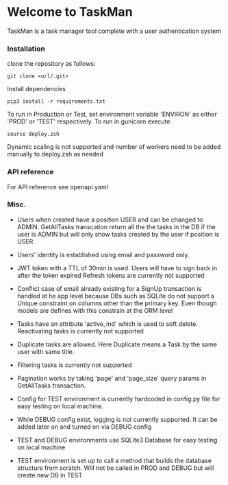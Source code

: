 # Welcome to TaskMan

TaskMan is a task manager tool complete with a user authentication system

### Installation
clone the repository as follows:
```
git clone <url/.git>
```

Install dependencies
```
pip3 install -r requirements.txt
```


To run in Production or Test, set environment variable 'ENVIRON' as either 'PROD' or 'TEST' respectively. To run in gunicorn execute
```
source deploy.zsh
```
Dynamic scaling is not supported and number of workers need to be added manually to deploy.zsh as needed

### API reference
For API reference see openapi.yaml

### Misc.
- Users when created have a position USER and can be changed to ADMIN. GetAllTasks transcation return all the the tasks in the DB if the user is ADMIN but will only show tasks created by the user if position is USER
- Users' identity is established using email and password only.
- JWT token with a TTL of 30min is used. Users will have to sign back in after the token expired Refresh tokens are currently not supported
- Conflict case of email already existing for a SignUp transaction is handled at he app level because DBs such as SQLite do not support a Unique constraint on columns other than the primary key. Even though models are defines with this constrain at the ORM level

- Tasks have an attribute 'active_ind' which is used to soft delete. Reactivating tasks is currently not supported
- Duplicate tasks are allowed. Here Duplicate means a Task by the same user with same title.
- Filtering tasks is currently not supported
- Pagination works by taking 'page' and 'page_size' query params in GetAllTasks transaction.

- Config for TEST environment is currently hardcoded in config.py file for easy testing on local machine.
- While DEBUG config exist, logging is not currently supported. It can be added later on and turned on via DEBUG config
- TEST and DEBUG environments use SQLite3 Database for easy testing on local machine
- TEST environment is set up to call a method that builds the database structure from scratch. Will not be called in PROD and DEBUG but will create new DB in TEST